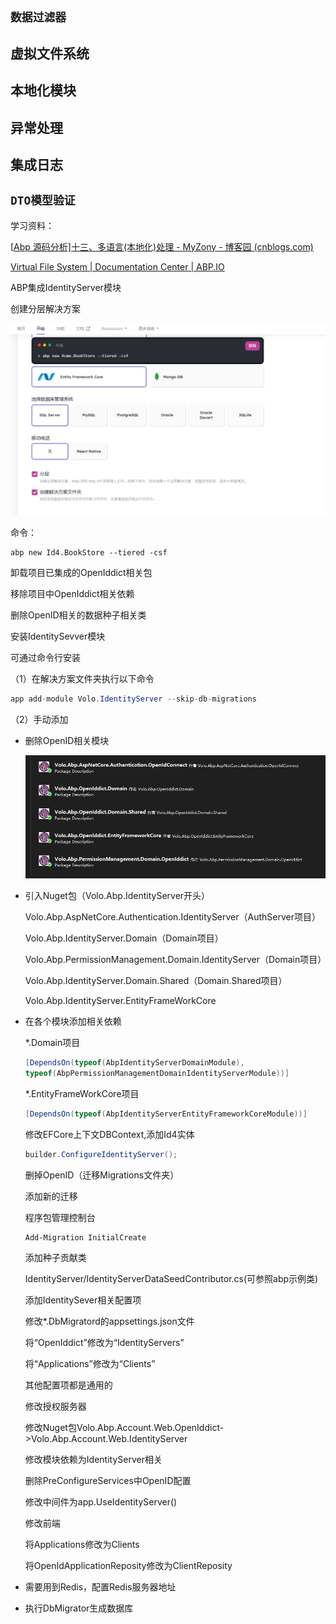 ## `数据过滤器`

## 虚拟文件系统

## 本地化模块

## 异常处理

## 集成日志

## `DTO模型验证`



学习资料：

[[Abp 源码分析\]十三、多语言(本地化)处理 - MyZony - 博客园 (cnblogs.com)](https://www.cnblogs.com/myzony/p/9496490.html)

[Virtual File System | Documentation Center | ABP.IO](https://docs.abp.io/zh-Hans/abp/latest/Virtual-File-System)





ABP集成IdentityServer模块

创建分层解决方案

![image-20240113145041076](images/课程学习-模块/image-20240113145041076.png)

命令：

```shell
abp new Id4.BookStore --tiered -csf
```

卸载项目已集成的OpenIddict相关包

移除项目中OpenIddict相关依赖

删除OpenID相关的数据种子相关类

安装IdentitySevver模块

可通过命令行安装

（1）在解决方案文件夹执行以下命令

```C#
app add-module Volo.IdentityServer --skip-db-migrations
```

（2）手动添加

- 删除OpenID相关模块

  ![image-20240113154409098](images/课程学习-模块/image-20240113154409098.png)

- 引入Nuget包（Volo.Abp.IdentityServer开头）

  Volo.Abp.AspNetCore.Authentication.IdentityServer（AuthServer项目）

  Volo.Abp.IdentityServer.Domain（Domain项目）

  Volo.Abp.PermissionManagement.Domain.IdentityServer（Domain项目）

  Volo.Abp.IdentityServer.Domain.Shared（Domain.Shared项目）

  Volo.Abp.IdentityServer.EntityFrameWorkCore

- 在各个模块添加相关依赖

  *.Domain项目

  ```C#
  [DependsOn(typeof(AbpIdentityServerDomainModule),
  typeof(AbpPermissionManagementDomainIdentityServerModule))]
  ```

  *.EntityFrameWorkCore项目

  ```C#
  [DependsOn(typeof(AbpIdentityServerEntityFrameworkCoreModule))]
  ```

  修改EFCore上下文DBContext,添加Id4实体

  ```C#
  builder.ConfigureIdentityServer();
  ```

  

  删掉OpenID（迁移Migrations文件夹）

  添加新的迁移

  程序包管理控制台

  ```shell
  Add-Migration InitialCreate
  ```

  添加种子贡献类

  IdentityServer/IdentityServerDataSeedContributor.cs(可参照abp示例类)

  添加IdentitySever相关配置项

  修改*.DbMigratord的appsettings.json文件

  将“OpenIddict”修改为“IdentityServers”

  将“Applications”修改为“Clients”

  其他配置项都是通用的

  修改授权服务器

  修改Nuget包Volo.Abp.Account.Web.OpenIddict->Volo.Abp.Account.Web.IdentityServer

  修改模块依赖为IdentityServer相关

  删除PreConfigureServices中OpenID配置

  修改中间件为app.UseIdentityServer()

  修改前端

  将Applications修改为Clients

  将OpenIdApplicationReposity修改为ClientReposity

- 需要用到Redis，配置Redis服务器地址

- 执行DbMigrator生成数据库





